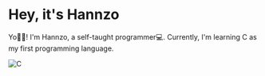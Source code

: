 # Hey, it's Hannzo

Yo👋🏼​! I'm Hannzo, a self-taught programmer💻. Currently, I'm learning C as my first programming language.



![C](https://img.shields.io/badge/c-%2300599C.svg?style=for-the-badge&logo=c&logoColor=white)
